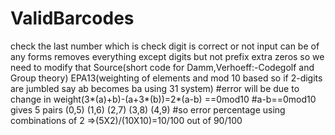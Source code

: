 # ValidBarcodes
check the last number which is check digit is correct or not
input can be of any forms removes everything except digits but not prefix extra zeros so we need to modify that
Source(short code for Damm,Verhoeff:-Codegolf and Group theory)
EPA13(weighting of elements and mod 10 based so if 2-digits are jumbled say ab becomes ba using 31 system)
#error will be due to change in weight(3*(a)+b)-(a+3*(b))=2*(a-b) ==0mod10
#a-b==0mod10 gives 5 pairs (0,5) (1,6) (2,7) (3,8) (4,9)
#so error percentage using combinations of 2 =>(5X2)/(10X10)=10/100 out of 90/100
